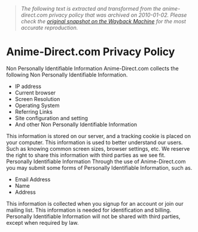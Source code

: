 > *The following text is extracted and transformed from the anime-direct.com privacy policy that was archived on 2010-01-02. Please check the [original snapshot on the Wayback Machine](https://web.archive.org/web/20100102115731id_/http%3A//www.anime-direct.com/privacy.php) for the most accurate reproduction.*

# Anime-Direct.com Privacy Policy

Non Personally Identifiable Information Anime-Direct.com collects the following Non Personally Identifiable Information. 

  * IP address
  * Current browser
  * Screen Resolution
  * Operating System
  * Referring Links
  * Site configuration and setting
  * And other Non Personally Identifiable Information

This information is stored on our server, and a tracking cookie is placed on your computer. This information is used to better understand our users. Such as knowing common screen sizes, browser settings, etc. We reserve the right to share this information with third parties as we see fit.    
Personally Identifiable Information Through the use of Anime-Direct.com you may submit some forms of Personally Identifiable Information, such as. 

  * Email Address
  * Name
  * Address

This information is collected when you signup for an account or join our mailing list. This information is needed for identification and billing. Personally Identifiable Information will not be shared with third parties, except when required by law.    

